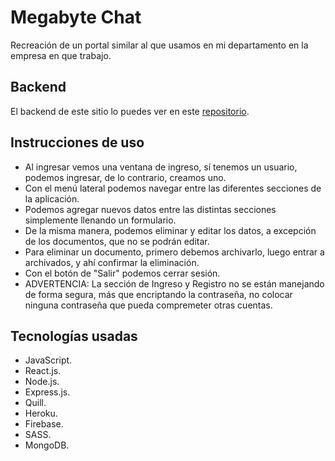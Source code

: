 # Megabyte Chat
Recreación de un portal similar al que usamos en mi departamento en la empresa en que trabajo.

## Backend
El backend de este sitio lo puedes ver en este [repositorio](https://github.com/jonathangg03/portal_cesa "repositorio").

## Instrucciones de uso
- Al ingresar vemos una ventana de ingreso, sí tenemos un usuario, podemos ingresar, de lo contrario, creamos uno.
- Con el menú lateral podemos navegar entre las diferentes secciones de la aplicación.
- Podemos agregar nuevos datos entre las distintas secciones simplemente llenando un formulario.
- De la misma manera, podemos eliminar y editar los datos, a excepción de los documentos, que no se podrán editar.
- Para eliminar un documento, primero debemos archivarlo, luego entrar a archivados, y ahí confirmar la eliminación.
- Con el botón de "Salir" podemos cerrar sesión.
- ADVERTENCIA: La sección de Ingreso y Registro no se están manejando de forma segura, más que encriptando la contraseña, no colocar ninguna contraseña que pueda compremeter otras cuentas.


## Tecnologías usadas
- JavaScript.
- React.js.
- Node.js.
- Express.js.
- Quill.
- Heroku.
- Firebase.
- SASS.
- MongoDB.
